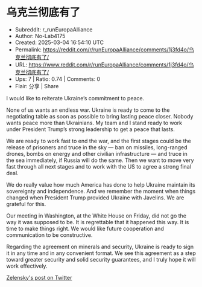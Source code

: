 # 乌克兰彻底有了

- Subreddit: r_runEuropaAlliance
- Author: No-Lab4175
- Created: 2025-03-04 16:54:10 UTC
- Permalink: https://reddit.com/r/runEuropaAlliance/comments/1j3fd4o/乌克兰彻底有了/
- URL: https://www.reddit.com/r/runEuropaAlliance/comments/1j3fd4o/乌克兰彻底有了/
- Ups: 7 | Ratio: 0.74 | Comments: 0
- Flair: 分享 | Share


I would like to reiterate Ukraine’s commitment to peace.

None of us wants an endless war. Ukraine is ready to come to the
negotiating table as soon as possible to bring lasting peace closer.
Nobody wants peace more than Ukrainians. My team and I stand ready to
work under President Trump’s strong leadership to get a peace that
lasts.

We are ready to work fast to end the war, and the first stages could be
the release of prisoners and truce in the sky — ban on missiles,
long-ranged drones, bombs on energy and other civilian infrastructure —
and truce in the sea immediately, if Russia will do the same. Then we
want to move very fast through all next stages and to work with the US
to agree a strong final deal.

We do really value how much America has done to help Ukraine maintain
its sovereignty and independence. And we remember the moment when things
changed when President Trump provided Ukraine with Javelins. We are
grateful for this.

Our meeting in Washington, at the White House on Friday, did not go the
way it was supposed to be. It is regrettable that it happened this way.
It is time to make things right. We would like future cooperation and
communication to be constructive.

Regarding the agreement on minerals and security, Ukraine is ready to
sign it in any time and in any convenient format. We see this agreement
as a step toward greater security and solid security guarantees, and I
truly hope it will work effectively.

[Zelensky's post on
Twitter](https://x.com/ZelenskyyUa/status/1896948147085049916)

